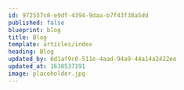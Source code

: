 ```yaml
---
id: 972557c8-e9df-4394-9daa-b7f43f38a5dd
published: false
blueprint: blog
title: Blog
template: articles/index
heading: Blog
updated_by: 6d1af9c0-511e-4aad-94a9-44a14a2422ee
updated_at: 1638537191
image: placeholder.jpg
---
```

